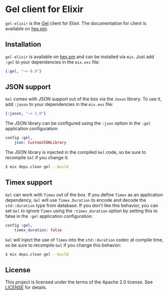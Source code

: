 # Gel client for Elixir

`gel-elixir` is the [Gel](https://geldata.com) client for Elixir. The documentation for client
  is available on [hex.pm](https://hexdocs.pm/gel).

## Installation

`gel-elixir` is available on [hex.pm](https://hex.pm/packages/gel) and can be installed via `mix`.
  Just add `:gel` to your dependencies in the `mix.exs` file:

```elixir
{:gel, "~> 0.9"}
```

## JSON support

`Gel` comes with JSON support out of the box via the `Jason` library.
  To use it, add `:jason` to your dependencies in the `mix.exs` file:

```elixir
{:jason, "~> 1.0"}
```

The JSON library can be configured using the `:json` option in the `:gel` application configuration:

```elixir
config :gel,
    json: CustomJSONLibrary
```

The JSON library is injected in the compiled `Gel` code, so be sure to recompile `Gel` if you change it:

```bash
$ mix deps.clean gel --build
```

## Timex support

`Gel` can work with `Timex` out of the box. If you define `Timex` as an application dependency,
  `Gel` will use `Timex.Duration` to encode and decode the `std::duration` type from database.
  If you don't like this behavior, you can set `Gel` to ignore `Timex` using
  the `:timex_duration` option by setting this to false in the `:gel` application configuration:

```elixir
config :gel,
    timex_duration: false
```

`Gel` will inject the use of `Timex` into the `std::duration` codec at compile time,
  so be sure to recompile `Gel` if you change this behavior:

```bash
$ mix deps.clean gel --build
```

## License

This project is licensed under the terms of the Apache 2.0 license.
  See [LICENSE](https://github.com/geldata/gel-elixir/blob/master/LICENSE) for details.
